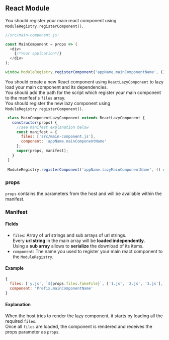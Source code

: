 ## React Module

You should register your main react component using `ModuleRegistry.registerComponent()`.  
```js
//src/main-component.js:

const MainComponent = props => (
  <div>
    {/*Your applcation*/}
  </div>
);

window.ModuleRegistry.registerComponent('appName.mainComponentName', () => MainComponent);
```

You should create a new React component using `ReactLazyComponent` to lazy load your main component and its dependencies.  
You should add the path for the script which register your main component to the manifest's `files` array.  
You should register the new lazy component using `ModuleRegistry.registerComponent()`.  

```js
 class MainComponentLazyComponent extends ReactLazyComponent {
   constructor(props) {
     //see manifest explanation below
     const manifest = {
       files: ['src/main-component.js'],
       component: 'appName.mainComponentName'
     };
     super(props, manifest);
   }
 }
 
 ModuleRegistry.registerComponent('appName.lazyMainComponentName', () => MainComponentLazyComponent);
 ```

### props
`props` contains the parameters from the host and will be available within the manifest.

### Manifest
#### Fields
* `files`: Array of url strings and sub arrays of url strings.  
Every **url string** in the main array will be **loaded independently**.  
Using a **sub array** allows to **serialize** the download of its items.  
* `component`: The name you used to register your main react component to the `ModuleRegistry`.  

#### Example
```js 
{
  files: ['y.js', `${props.files.fakeFile}`, ['1.js', '2.js', '3.js'], 'z.js'],
  component: 'Prefix.mainComponentName'
}
```

#### Explanation
When the host tries to render the lazy component, it starts by loading all the required `files`.  
Once all `files` are loaded, the component is rendered and receives the props parameter as `props`.  
